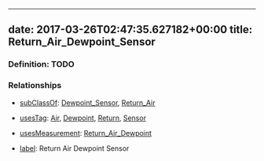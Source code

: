 
---
date: 2017-03-26T02:47:35.627182+00:00
title: Return_Air_Dewpoint_Sensor
---
### Definition: TODO

### Relationships

* [subClassOf](http://www.w3.org/2000/01/rdf-schema#subClassOf): [Dewpoint_Sensor](https://brickschema.org/schema/1.0/Brick#Dewpoint_Sensor), [Return_Air](https://brickschema.org/schema/1.0/Brick#Return_Air)

* [usesTag](https://brickschema.org/schema/1.0/BrickFrame#usesTag): [Air](https://brickschema.org/schema/1.0/BrickTag#Air), [Dewpoint](https://brickschema.org/schema/1.0/BrickTag#Dewpoint), [Return](https://brickschema.org/schema/1.0/BrickTag#Return), [Sensor](https://brickschema.org/schema/1.0/BrickTag#Sensor)

* [usesMeasurement](https://brickschema.org/schema/1.0/BrickFrame#usesMeasurement): [Return_Air_Dewpoint](https://brickschema.org/schema/1.0/Brick#Return_Air_Dewpoint)

* [label](http://www.w3.org/2000/01/rdf-schema#label): Return Air Dewpoint Sensor
